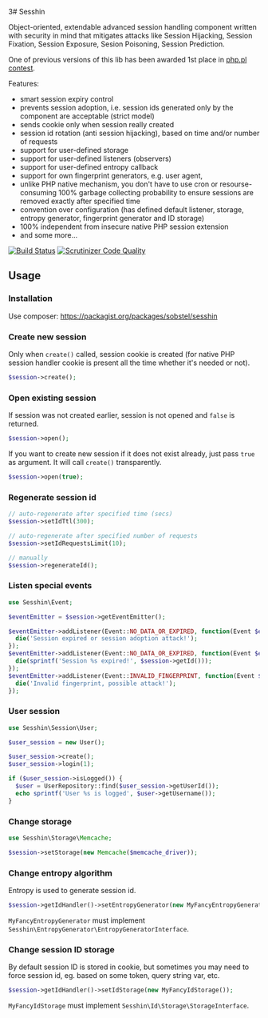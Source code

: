 3# Sesshin

Object-oriented, extendable advanced session handling component written with
security in mind that mitigates attacks like Session Hijacking, Session Fixation,
Session Exposure, Sesion Poisoning, Session Prediction.

One of previous versions of this lib has been awarded 1st place in
[php.pl contest](http://wortal.php.pl/phppl/Wortal/Spolecznosc/Konkursy/Konkurs-Pozyteczne-i-praktyczne-biblioteki-Wyniki).

Features:

* smart session expiry control
* prevents session adoption, i.e. session ids generated only by the component
  are acceptable (strict model)
* sends cookie only when session really created
* session id rotation (anti session hijacking), based on time and/or number of
  requests
* support for user-defined storage
* support for user-defined listeners (observers)
* support for user-defined entropy callback
* support for own fingerprint generators, e.g. user agent,
* unlike PHP native mechanism, you don't have to use cron or resourse-consuming
  100% garbage collecting probability to ensure sessions are removed exactly
  after specified time
* convention over configuration (has defined default listener, storage, entropy
  generator, fingerprint generator and ID storage)
* 100% independent from insecure native PHP session extension
* and some more...

[![Build Status](https://travis-ci.org/sobstel/sesshin.png?branch=master)](https://travis-ci.org/sobstel/sesshin)
[![Scrutinizer Code Quality](https://scrutinizer-ci.com/g/sobstel/sesshin/badges/quality-score.png?b=master)](https://scrutinizer-ci.com/g/sobstel/sesshin/?branch=master)

## Usage

### Installation

Use composer: https://packagist.org/packages/sobstel/sesshin

### Create new session

Only when `create()` called, session cookie is created (for native PHP session
handler cookie is present all the time whether it's needed or not).

```php
$session->create();
```

### Open existing session

If session was not created earlier, session is not opened and `false` is returned.

```php
$session->open();
```

If you want to create new session if it does not exist already, just pass `true`
as argument. It will call `create()` transparently.

```php
$session->open(true);
```

### Regenerate session id

```php
// auto-regenerate after specified time (secs)
$session->setIdTtl(300);

// auto-regenerate after specified number of requests
$session->setIdRequestsLimit(10);

// manually
$session->regenerateId();
```

### Listen special events

```php
use Sesshin\Event;

$eventEmitter = $session->getEventEmitter();

$eventEmitter->addListener(Event::NO_DATA_OR_EXPIRED, function(Event $event) {
  die('Session expired or session adoption attack!');
});
$eventEmitter->addListener(Event::NO_DATA_OR_EXPIRED, function(Event $event) {
  die(sprintf('Session %s expired!', $session->getId()));
});
$eventEmitter->addListener(Event::INVALID_FINGERPRINT, function(Event $event) {
  die('Invalid fingerprint, possible attack!');
});
```

### User session

```php
use Sesshin\Session\User;

$user_session = new User();

$user_session->create();
$user_session->login(1);

if ($user_session->isLogged()) {
  $user = UserRepository::find($user_session->getUserId());
  echo sprintf('User %s is logged', $user->getUsername());
}
```

### Change storage

```php
use Sesshin\Storage\Memcache;

$session->setStorage(new Memcache($memcache_driver));
```

### Change entropy algorithm

Entropy is used to generate session id.

```php
$session->getIdHandler()->setEntropyGenerator(new MyFancyEntropyGenerator());
```

`MyFancyEntropyGenerator` must implement `Sesshin\EntropyGenerator\EntropyGeneratorInterface`.

### Change session ID storage

By default session ID is stored in cookie, but sometimes you may need to force
session id, eg. based on some token, query string var, etc.

```php
$session->getIdHandler()->setIdStorage(new MyFancyIdStorage());
```

`MyFancyIdStorage` must implement `Sesshin\Id\Storage\StorageInterface`.
